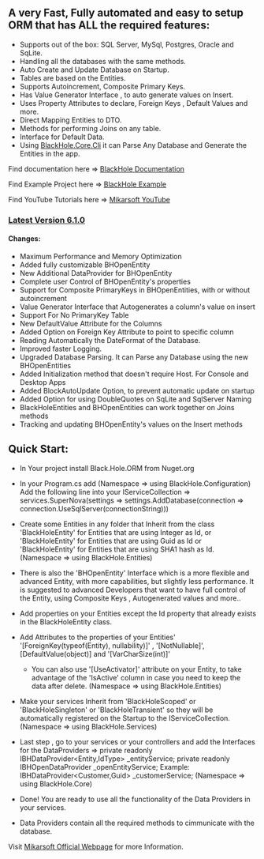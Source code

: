 <h2>A very Fast, Fully automated and easy to setup ORM that has ALL the required features:</h2>

- Supports out of the box: SQL Server, MySql, Postgres, Oracle and SqLite.
- Handling all the databases with the same methods.
- Auto Create and Update Database on Startup.
- Tables are based on the Entities.
- Supports Autoincrement, Composite Primary Keys.
- Has Value Generator Interface , to auto generate values on Insert.
- Uses Property Attributes to declare, Foreign Keys , Default Values and more.
- Direct Mapping Entities to DTO.
- Methods for performing Joins on any table.
- Interface for Default Data.
- Using [BlackHole.Core.Cli](https://www.nuget.org/packages/BlackHole.Core.Cli) it can Parse Any Database and Generate the Entities in the app.

Find documentation here => [BlackHole Documentation](https://mikarsoft.com/BHDocumentation/index.html)

Find Example Project here => [BlackHole Example](https://github.com/Mikarsoft/BlackHole-Example-Project)

Find YouTube Tutorials here => [Mikarsoft YouTube](https://www.youtube.com/channel/UCSTW9V4wuY-nmLg0CRgL37w)


[<h3>Latest Version 6.1.0</h3>](https://www.nuget.org/packages/BlackHole.Core.ORM)

<h4>Changes:</h4>

- Maximum Performance and Memory Optimization
- Added fully customizable BHOpenEntity
- New Additional DataProvider for BHOpenEntity
- Complete user Control of  BHOpenEntity's properties
- Support for Composite PrimaryKeys in BHOpenEntities, with or without autoincrement
- Value Generator Interface that Autogenerates a column's value on insert
- Support For No PrimaryKey Table
- New DefaultValue Attribute for the Columns
- Added Option on Foreign Key Attribute to point to specific column
- Reading Automatically the DateFormat of the Database.
- Improved faster Logging.
- Upgraded Database Parsing. It can Parse any Database using the new BHOpenEntities
- Added Initialization method that doesn't require Host. For Console and Desktop Apps
- Added BlockAutoUpdate Option, to prevent automatic update on startup
- Added Option for using DoubleQuotes on SqLite and SqlServer Naming
- BlackHoleEntities and BHOpenEntities can work together on Joins methods
- Tracking and updating BHOpenEntity's values on the Insert methods

<h2>Quick Start:</h2>

- In Your project install Black.Hole.ORM from Nuget.org

- In your Program.cs add (Namespace => using BlackHole.Configuration)
  Add the following line into your IServiceCollection =>
    services.SuperNova(settings => settings.AddDatabase(connection => connection.UseSqlServer(connectionString)))

- Create some Entities in any folder that Inherit from the class 'BlackHoleEntity<int>' for Entities that are using Integer as Id,
  or 'BlackHoleEntity<Guid>' for Entities that are using Guid as Id
  or 'BlackHoleEntity<string>' for Entities that are using SHA1 hash as Id. (Namespace => using BlackHole.Entities)
  
- There is also the 'BHOpenEntity<Entity type>' Interface which is a more flexible and advanced Entity, with more capabilities, but slightly less performance.
  It is suggested to advanced Developers that want to have full control of the Entity, using Composite Keys , Autogenerated values and more..

- Add properties on your Entities except the Id property that already exists in the BlackHoleEntity class.

- Add Attributes to the properties of your Entities' 
  '[ForeignKey(typeof(Entity), nullability)]' , '[NotNullable]', [DefaultValue(object)] and '[VarCharSize(int)]'
  * You can also use '[UseActivator]' attribute on your Entity, to take advantage of the 'IsActive' column in case you need to keep the
  data after delete. (Namespace => using BlackHole.Entities)

- Make your services Inherit from 'BlackHoleScoped' or 'BlackHoleSingleton' or 'BlackHoleTransient' so they will be automatically
  registered on the Startup to the IServiceCollection. (Namespace => using BlackHole.Services)
  
 - Last step , go to your services or your controllers and add the Interfaces for the DataProviders =>
  private readonly IBHDataProvider<Entity,IdType> _entityService;
  private readonly IBHOpenDataProvider<BHOpenEntity> _openEntityService;
  Example: IBHDataProvider<Customer,Guid> _customerService; (Namespace => using BlackHole.Core)
  
 - Done! You are ready to use all the functionality of the Data Providers in your services.
 - Data Providers contain all the required methods to cimmunicate with the database.

Visit [Mikarsoft Official Webpage](https://mikarsoft.com/) for more Information.

